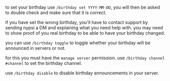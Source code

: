 <script>
  import DocsTemplate from "$lib/components/docs/DocsTemplate.svelte"
  import DocsHeader from '$lib/components/docs/DocsHeader.svelte';
</script>

<DocsTemplate title='birthdays' description="learn how to set, change, or manage your birthday, privacy, and birthday announcement channels in nypsi using easy slash commands." />

<DocsHeader header='h2' text='setting your birthday' />

to set your birthday use `/birthday set YYYY-MM-DD`, you will then be asked to double check and make
sure that it is correct.

<DocsHeader header='h2' text='i set the wrong birthday' />

if you have set the wrong birthday, you'll have to contact support by sending nypsi a DM and
explaining what you need help with. you may need to show proof of you real birthday to be able to
have your birthday changed.

<DocsHeader header='h2' text="i don't want my birthday to be announced" />

you can use `/birthday toggle` to toggle whether your birthday will be announced in servers or not.

<DocsHeader header='h2' text="setting a birthday announcement channel" />

for this you must have the `manage server` permission. use `/birthday channel #channel` to set the
birthday channel.

<DocsHeader header='h2' text="disabling the birthday announcement channel" />

use `/birthday disable` to disable birthday announcements in your server.

